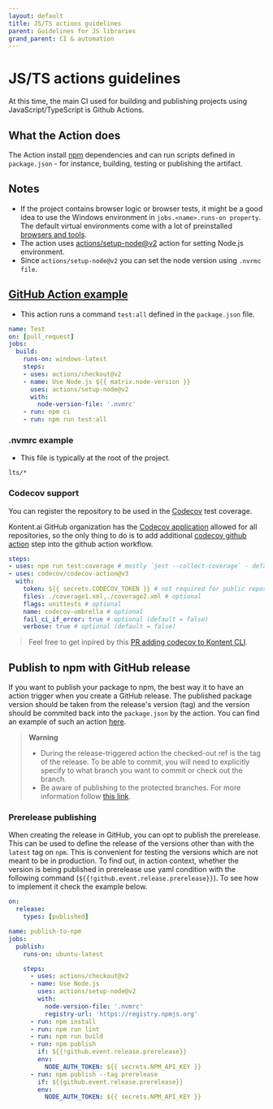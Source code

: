 ```yaml
---
layout: default
title: JS/TS actions guidelines
parent: Guidelines for JS libraries
grand_parent: CI & automation
---
```


# JS/TS actions guidelines

At this time, the main CI used for building and publishing projects using JavaScript/TypeScript is Github Actions.

## What the Action does
The Action install [npm](http://npmjs.com/) dependencies and can run scripts defined in `package.json` - for instance, building, testing or publishing the artifact.

## Notes
- If the project contains browser logic or browser tests,  it might be a good idea to use the Windows environment in `jobs.<name>.runs-on property`. The default virtual environments come with a lot of preinstalled [browsers and tools](https://github.com/actions/virtual-environments/releases).
- The action uses [actions/setup-node@v2](https://github.com/actions/setup-node) action for setting Node.js environment.
- Since `actions/setup-node@v2` you can set the node version using `.nvrmc file`.

## [GitHub Action example](https://github.com/kontent-ai/delivery-sdk-js/blob/master/.github/workflows/test.yml)
- This action runs a command `test:all` defined in the `package.json` file.

```yaml
name: Test
on: [pull_request]
jobs:
  build:
    runs-on: windows-latest
    steps:
    - uses: actions/checkout@v2
    - name: Use Node.js ${{ matrix.node-version }}
      uses: actions/setup-node@v2
      with:
        node-version-file: '.nvmrc'
    - run: npm ci
    - run: npm run test:all
```

### .nvmrc example
- This file is typically at the root of the project.
```
lts/*
```

### Codecov support

You can register the repository to be used in the [Codecov](https://about.codecov.io/) test coverage.

Kontent.ai GitHub organization has the [Codecov application](https://github.com/apps/codecov) allowed for all repositories, so the only thing to do is to add additional [codecov github action](https://github.com/codecov/codecov-action) step into the github action workflow.

```yml
steps:
- uses: npm run test:coverage # mostly `jest --collect-coverage` - default reporter is compatible with Codecov
- uses: codecov/codecov-action@v3
  with:
    token: ${{ secrets.CODECOV_TOKEN }} # not required for public repos
    files: ./coverage1.xml,./coverage2.xml # optional
    flags: unittests # optional
    name: codecov-umbrella # optional
    fail_ci_if_error: true # optional (default = false)
    verbose: true # optional (default = false)
``` 

> Feel free to get inpired by this [PR adding codecov to Kontent CLI](https://github.com/kontent-ai/cli/pull/46).

## Publish to npm with GitHub release

If you want to publish your package to npm, the best way it to have an action trigger when you create a GitHub release. The published package version should be taken from the release's version (tag) and the version should be commited back into the `package.json` by the action. You can find an example of such an action [here](https://github.com/kontent-ai/react-components/blob/main/.github/workflows/release.yml).

> **Warning**
> 
> - During the release-triggered action the checked-out ref is the tag of the release. To be able to commit, you will need to explicitly specify to what branch you want to commit or check out the branch.
> - Be aware of publishing to the protected branches. For more information follow [this link](https://github.com/kontent-ai/kontent-ai.github.io/blob/main/docs/ci-and-automation/ci-and-automation.md#real-world-examples-and-syntax).

### Prerelease publishing

When creating the release in GitHub, you can opt to publish the prerelease. This can be used to define the release of the versions other than with the `latest` tag on `npm`. This is convenient for testing the versions which are not meant to be in production. To find out, in action context, whether the version is being published in prerelease use yaml condition with the following command (`${{!github.event.release.prerelease}}`). To see how to implement it check the example below.

```yaml
on:
  release:
    types: [published]

name: publish-to-npm
jobs:
  publish:
    runs-on: ubuntu-latest

    steps:
      - uses: actions/checkout@v2
      - name: Use Node.js
        uses: actions/setup-node@v2
        with:
          node-version-file: '.nvmrc'
          registry-url: 'https://registry.npmjs.org'
      - run: npm install
      - run: npm run lint
      - run: npm run build
      - run: npm publish 
        if: ${{!github.event.release.prerelease}}
        env:
          NODE_AUTH_TOKEN: ${{ secrets.NPM_API_KEY }}
      - run: npm publish --tag prerelease
        if: ${{github.event.release.prerelease}}
        env:
          NODE_AUTH_TOKEN: ${{ secrets.NPM_API_KEY }}
```
